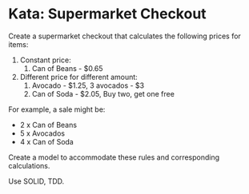 # Kata: Supermarket Checkout

Create a supermarket checkout that calculates the following prices for items:

1. Constant price:
   1. Can of Beans - $0.65
2. Different price for different amount:
   1. Avocado - $1.25, 3 avocados - $3
   2. Can of Soda - $2.05, Buy two, get one free

For example, a sale might be:

* 2 x Can of Beans
* 5 x Avocados
* 4 x Can of Soda

Create a model to accommodate these rules and corresponding calculations.

Use SOLID, TDD.
